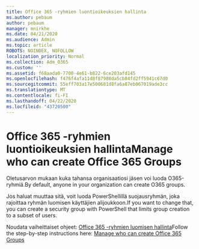 ```yaml
---
title: Office 365 -ryhmien luontioikeuksien hallinta
ms.author: pebaum
author: pebaum
manager: mnirkhe
ms.date: 04/21/2020
ms.audience: Admin
ms.topic: article
ROBOTS: NOINDEX, NOFOLLOW
localization_priority: Normal
ms.collection: Adm_O365
ms.custom: ''
ms.assetid: f68aada0-7700-4e61-b822-6ce203afd145
ms.openlocfilehash: f476f4afa11d8f87988da5cb84fd2ff5941c67d0
ms.sourcegitcommit: 55eff703a17e500681d8fa6a87eb067019ade3cc
ms.translationtype: MT
ms.contentlocale: fi-FI
ms.lasthandoff: 04/22/2020
ms.locfileid: "43720500"
---
```

# <a name="manage-who-can-create-office-365-groups"></a><span data-ttu-id="7b44a-102">Office 365 -ryhmien luontioikeuksien hallinta</span><span class="sxs-lookup"><span data-stu-id="7b44a-102">Manage who can create Office 365 Groups</span></span>

<span data-ttu-id="7b44a-103">Oletusarvon mukaan kuka tahansa organisaatiosi jäsen voi luoda O365-ryhmiä.</span><span class="sxs-lookup"><span data-stu-id="7b44a-103">By default, anyone in your organization can create O365 groups.</span></span>
  
<span data-ttu-id="7b44a-104">Jos haluat muuttaa sitä, voit luoda PowerShellillä suojausryhmän, joka rajoittaa ryhmän luomisen käyttäjien alijoukkoon.</span><span class="sxs-lookup"><span data-stu-id="7b44a-104">If you want to change that, you can create a security group with PowerShell that limits group creation to a subset of users.</span></span>
  
<span data-ttu-id="7b44a-105">Noudata vaiheittaiset ohjeet: [Office 365 -ryhmien luomisen hallinta](https://docs.microsoft.com/office365/admin/create-groups/manage-creation-of-groups)</span><span class="sxs-lookup"><span data-stu-id="7b44a-105">Follow the step-by-step instructions here: [Manage who can create Office 365 Groups](https://docs.microsoft.com/office365/admin/create-groups/manage-creation-of-groups)</span></span>
  

